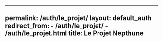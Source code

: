 ----
permalink: /auth/le_projet/
layout: default_auth
redirect_from:
    - /auth/le_projet/
    - /auth/le_projet.html
title: Le Projet Nepthune
----